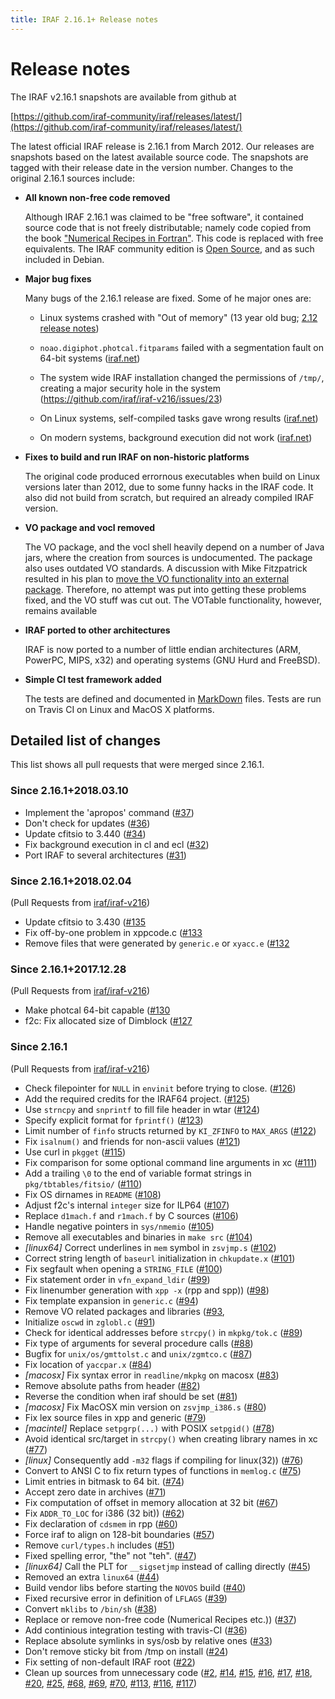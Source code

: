 ```yaml
---
title: IRAF 2.16.1+ Release notes
---
```


# Release notes

The IRAF v2.16.1 snapshots are available from github at

[https://github.com/iraf-community/iraf/releases/latest/](https://github.com/iraf-community/iraf/releases/latest/)

The latest official IRAF release is 2.16.1 from March 2012. Our releases are
snapshots based on the latest available source code. The snapshots are tagged
with their release date in the version number. Changes to the original 2.16.1
sources include:

* __All known non-free code removed__

    Although IRAF 2.16.1 was claimed to be "free software", it contained
    source code that is not freely distributable; namely code copied from the
    book ["Numerical Recipes in Fortran"](http://numerical.recipes/). This
    code is replaced with free equivalents. The IRAF community edition is
    [Open Source](https://opensource.org/docs/osd), and as such included in
    Debian.

* __Major bug fixes__

  Many bugs of the 2.16.1 release are fixed. Some of he major ones are:
  
   - Linux systems crashed with "Out of memory" (13 year old bug;
     [2.12 release notes](https://github.com/iraf/iraf-v216/blob/9590f4/doc/notes.v212#L1065-L1075))
   
   - `noao.digiphot.photcal.fitparams` failed with a segmentation
     fault on 64-bit systems
     ([iraf.net](http://iraf.net/forum/viewtopic.php?showtopic=1467834))
   
   - The system wide IRAF installation changed the permissions of
     `/tmp/`, creating a major security hole in the system
     (https://github.com/iraf/iraf-v216/issues/23)
   
   - On Linux systems, self-compiled tasks gave wrong results
     ([iraf.net](http://iraf.net/forum/viewtopic.php?showtopic=1467841))
   
   - On modern systems, background execution did not work
     ([iraf.net](http://iraf.net/forum/viewtopic.php?showtopic=1467431))

* __Fixes to build and run IRAF on non-historic platforms__

  The original code produced errornous executables when build on Linux
  versions later than 2012, due to some funny hacks in the IRAF
  code. It also did not build from scratch, but required an already
  compiled IRAF version.

* __VO package and vocl removed__

    The VO package, and the vocl shell heavily depend on a number of
    Java jars, where the creation from sources is undocumented. The
    package also uses outdated VO standards. A discussion with Mike
    Fitzpatrick resulted in his plan to [move the VO functionality
    into an external
    package](https://github.com/iraf/iraf-v216/issues/90#issuecomment-310968834).
    Therefore, no attempt was put into getting these problems fixed,    and the VO stuff was cut out.  The VOTable functionality, however,
    remains available

* __IRAF ported to other architectures__

    IRAF is now ported to a number of little endian architectures
    (ARM, PowerPC, MIPS, x32) and operating systems (GNU Hurd and
    FreeBSD).

* __Simple CI test framework added__

    The tests are defined and documented in
    [MarkDown](https://github.com/iraf-community/iraf/blob/master/test/README.md)
    files. Tests are run on Travis CI on Linux and MacOS X platforms.

## Detailed list of changes

This list shows all pull requests that were merged since 2.16.1.

### Since 2.16.1+2018.03.10

* Implement the 'apropos' command
  ([#37](https://github.com/iraf-community/iraf/pull/37))
* Don't check for updates
  ([#36](https://github.com/iraf-community/iraf/pull/36))
* Update cfitsio to 3.440
  ([#34](https://github.com/iraf-community/iraf/pull/34))
* Fix background execution in cl and ecl
  ([#32](https://github.com/iraf-community/iraf/pull/32))
* Port IRAF to several architectures
  ([#31](https://github.com/iraf-community/iraf/pull/31))
  

### Since 2.16.1+2018.02.04

(Pull Requests from
[iraf/iraf-v216](https://github.com/iraf/iraf-v216/pull/))

* Update cfitsio to 3.430
  ([#135](https://github.com/iraf/iraf-v216/pull/135)
* Fix off-by-one problem in xppcode.c
  ([#133](https://github.com/iraf/iraf-v216/pull/133)
* Remove files that were generated by `generic.e` or `xyacc.e`
  ([#132](https://github.com/iraf/iraf-v216/pull/132)

### Since 2.16.1+2017.12.28

(Pull Requests from
[iraf/iraf-v216](https://github.com/iraf/iraf-v216/pull/))

* Make photcal 64-bit capable
  ([#130](https://github.com/iraf/iraf-v216/pull/130)
* f2c: Fix allocated size of Dimblock
  ([#127](https://github.com/iraf/iraf-v216/pull/127)

### Since 2.16.1

(Pull Requests from
[iraf/iraf-v216](https://github.com/iraf/iraf-v216/pull/))

* Check filepointer for `NULL` in `envinit` before trying to close.
  ([#126](https://github.com/iraf/iraf-v216/pull/126))
* Add the required credits for the IRAF64 project.
  ([#125](https://github.com/iraf/iraf-v216/pull/125))
* Use `strncpy` and `snprintf` to fill file header in wtar
  ([#124](https://github.com/iraf/iraf-v216/pull/124))
* Specify explicit format for `fprintf()`
  ([#123](https://github.com/iraf/iraf-v216/pull/123))
* Limit number of `finfo` structs returned by `KI_ZFINFO` to `MAX_ARGS`
  ([#122](https://github.com/iraf/iraf-v216/pull/122))
* Fix `isalnum()` and friends for non-ascii values
  ([#121](https://github.com/iraf/iraf-v216/pull/121))
* Use curl in `pkgget`
  ([#115](https://github.com/iraf/iraf-v216/pull/115))
* Fix comparison for some optional command line arguments in xc
  ([#111](https://github.com/iraf/iraf-v216/pull/111))
* Add a trailing `\0` to the end of variable format strings in `pkg/tbtables/fitsio/`
  ([#110](https://github.com/iraf/iraf-v216/pull/110))
* Fix OS dirnames in `README`
  ([#108](https://github.com/iraf/iraf-v216/pull/108))
* Adjust f2c's internal `integer` size for ILP64
  ([#107](https://github.com/iraf/iraf-v216/pull/107))
* Replace `d1mach.f` and `r1mach.f` by C sources
  ([#106](https://github.com/iraf/iraf-v216/pull/106))
* Handle negative pointers in `sys/nmemio`
  ([#105](https://github.com/iraf/iraf-v216/pull/105))
* Remove all executables and binaries in `make src`
  ([#104](https://github.com/iraf/iraf-v216/pull/104))
* _[linux64]_ Correct underlines in `mem` symbol in `zsvjmp.s`
  ([#102](https://github.com/iraf/iraf-v216/pull/102))
* Correct string length of `baseurl` initialization in `chkupdate.x`
  ([#101](https://github.com/iraf/iraf-v216/pull/101))
* Fix segfault when opening a `STRING_FILE`
  ([#100](https://github.com/iraf/iraf-v216/pull/100))
* Fix statement order in `vfn_expand_ldir`
  ([#99](https://github.com/iraf/iraf-v216/pull/99))
* Fix linenumber generation with `xpp -x` (rpp and spp))
  ([#98](https://github.com/iraf/iraf-v216/pull/98))
* Fix template expansion in `generic.c`
  ([#94](https://github.com/iraf/iraf-v216/pull/94))
* Remove VO related packages and libraries
  ([#93](https://github.com/iraf/iraf-v216/pull/93),
* Initialize `oscwd` in `zglobl.c`
  ([#91](https://github.com/iraf/iraf-v216/pull/91))
* Check for identical addresses before `strcpy()` in `mkpkg/tok.c`
  ([#89](https://github.com/iraf/iraf-v216/pull/89))
* Fix type of arguments for several procedure calls
  ([#88](https://github.com/iraf/iraf-v216/pull/88))
* Bugfix for `unix/os/gmttolst.c` and `unix/zgmtco.c`
  ([#87](https://github.com/iraf/iraf-v216/pull/87))
* Fix location of `yaccpar.x`
  ([#84](https://github.com/iraf/iraf-v216/pull/84))
* _[macosx]_ Fix syntax error in `readline/mkpkg` on macosx
  ([#83](https://github.com/iraf/iraf-v216/pull/83))
* Remove absolute paths from header
  ([#82](https://github.com/iraf/iraf-v216/pull/82))
* Reverse the condition when iraf should be set
  ([#81](https://github.com/iraf/iraf-v216/pull/81))
* _[macosx]_ Fix MacOSX min version on `zsvjmp_i386.s`
  ([#80](https://github.com/iraf/iraf-v216/pull/80))
* Fix lex source files in xpp and generic
  ([#79](https://github.com/iraf/iraf-v216/pull/79))
* _[macintel]_ Replace `setpgrp(...)` with POSIX `setpgid()`
  ([#78](https://github.com/iraf/iraf-v216/pull/78))
* Avoid identical src/target in `strcpy()` when creating library names in xc
  ([#77](https://github.com/iraf/iraf-v216/pull/77))
* _[linux]_ Consequently add `-m32` flags if compiling for linux(32))
  ([#76](https://github.com/iraf/iraf-v216/pull/76))
* Convert to ANSI C to fix return types of functions in `memlog.c`
  ([#75](https://github.com/iraf/iraf-v216/pull/75))
* Limit entries in bitmask to 64 bit.
  ([#74](https://github.com/iraf/iraf-v216/pull/74))
* Accept zero date in archives
  ([#71](https://github.com/iraf/iraf-v216/pull/71))
* Fix computation of offset in memory allocation at 32 bit
  ([#67](https://github.com/iraf/iraf-v216/pull/67))
* Fix `ADDR_TO_LOC` for i386 (32 bit))
  ([#62](https://github.com/iraf/iraf-v216/pull/62))
* Fix declaration of `cdsmem` in rpp
  ([#60](https://github.com/iraf/iraf-v216/pull/60))
* Force iraf to align on 128-bit boundaries
  ([#57](https://github.com/iraf/iraf-v216/pull/57))
* Remove `curl/types.h` includes
  ([#51](https://github.com/iraf/iraf-v216/pull/51))
* Fixed spelling error, "the" not "teh".
  ([#47](https://github.com/iraf/iraf-v216/pull/47))
* _[linux64]_ Call the PLT for `__sigsetjmp` instead of calling directly
  ([#45](https://github.com/iraf/iraf-v216/pull/45))
* Removed an extra `linux64`
  ([#44](https://github.com/iraf/iraf-v216/pull/44))
* Build vendor libs before starting the `NOVOS` build
  ([#40](https://github.com/iraf/iraf-v216/pull/40))
* Fixed recursive error in definition of `LFLAGS`
  ([#39](https://github.com/iraf/iraf-v216/pull/39))
* Convert `mklibs` to `/bin/sh`
  ([#38](https://github.com/iraf/iraf-v216/pull/38))
* Replace or remove non-free code (Numerical Recipes etc.))
  ([#37](https://github.com/iraf/iraf-v216/pull/37))
* Add continious integration testing with travis-CI
  ([#36](https://github.com/iraf/iraf-v216/pull/36))
* Replace absolute symlinks in sys/osb by relative ones
  ([#33](https://github.com/iraf/iraf-v216/pull/33))
* Don't remove sticky bit from /tmp on install
  ([#24](https://github.com/iraf/iraf-v216/pull/24))
* Fix setting of non-default IRAF root
  ([#22](https://github.com/iraf/iraf-v216/pull/22))
* Clean up sources from unnecessary code
  ([#2](https://github.com/iraf/iraf-v216/pull/2),
  [#14](https://github.com/iraf/iraf-v216/pull/14),
  [#15](https://github.com/iraf/iraf-v216/pull/15),
  [#16](https://github.com/iraf/iraf-v216/pull/16),
  [#17](https://github.com/iraf/iraf-v216/pull/17),
  [#18](https://github.com/iraf/iraf-v216/pull/18),
  [#20](https://github.com/iraf/iraf-v216/pull/20),
  [#25](https://github.com/iraf/iraf-v216/pull/25),
  [#68](https://github.com/iraf/iraf-v216/pull/68),
  [#69](https://github.com/iraf/iraf-v216/pull/69),
  [#70](https://github.com/iraf/iraf-v216/pull/70),
  [#113](https://github.com/iraf/iraf-v216/pull/113),
  [#116](https://github.com/iraf/iraf-v216/pull/116),
  [#117](https://github.com/iraf/iraf-v216/pull/117))
  
